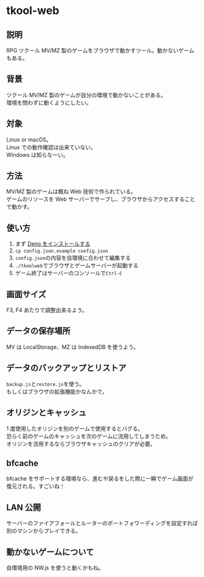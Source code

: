 # tkool-web

## 説明

RPG ツクール MV/MZ 製のゲームをブラウザで動かすツール。動かないゲームもある。

## 背景

ツクール MV/MZ 製のゲームが自分の環境で動かないことがある。\
環境を問わずに動くようにしたい。

## 対象

Linux or macOS。\
Linux での動作確認は出来ていない。\
Windows は知らなーい。

## 方法

MV/MZ 製のゲームは概ね Web 技術で作られている。\
ゲームのリソースを Web サーバーでサーブし、ブラウザからアクセスすることで動かす。

## 使い方

1. まず [Deno をインストールする](https://deno.land/manual/getting_started/installation)
1. `cp config.json.example config.json`
1. `config.json`の内容を自環境に合わせて編集する
1. `./tkoolweb`でブラウザとゲームサーバーが起動する
1. ゲーム終了はサーバーのコンソールで`Ctrl-C`

## 画面サイズ

F3, F4 あたりで調整出来るよう。

## データの保存場所

MV は LocalStorage、MZ は IndexedDB を使うよう。

## データのバックアップとリストア

`backup.js`と`restore.js`を使う。\
もしくはブラウザの拡張機能かなんかで。

## オリジンとキャッシュ

1 度使用したオリジンを別のゲームで使用するとバグる。\
恐らく前のゲームのキャッシュを次のゲームに流用してしまうため。\
オリジンを流用するならブラウザキャッシュのクリアが必要。

## bfcache

bfcache をサポートする環境なら、進むや戻るをした際に一瞬でゲーム画面が復元される。すごいね！

## LAN 公開

サーバーのファイアフォールとルーターのポートフォワーディングを設定すれば別のマシンからプレイできる。

## 動かないゲームについて

自環境用の NW.js を使うと動くかもね。
